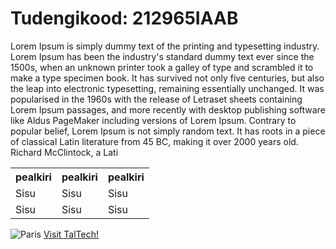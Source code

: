 
<html>
<body>
  
<h1>Tudengikood: 212965IAAB</h1>
<p>Lorem Ipsum is simply dummy text of the printing and typesetting industry. Lorem Ipsum has been the industry's standard dummy text ever since the 1500s, when an unknown printer took a galley of type and scrambled it to make a type specimen book. It has survived not only five centuries, but also the leap into electronic typesetting, remaining essentially unchanged. It was popularised in the 1960s with the release of Letraset sheets containing Lorem Ipsum passages, and more recently with desktop publishing software like Aldus PageMaker including versions of Lorem Ipsum. Contrary to popular belief, Lorem Ipsum is not simply random text. It has roots in a piece of classical Latin literature from 45 BC, making it over 2000 years old. Richard McClintock, a Lati</p>
<table>
  <tr>
    <th>pealkiri</th>
    <th>pealkiri</th>
    <th>pealkiri</th>
  </tr>
  <tr>
    <td>Sisu</td>
    <td>Sisu</td>
    <td>Sisu</td>
  </tr>
  <tr>
    <td>Sisu</td>
    <td>Sisu</td>
    <td>Sisu</td>
  </tr>
</table>
<img src="https://www.planetware.com/wpimages/2020/02/france-in-pictures-beautiful-places-to-photograph-eiffel-tower.jpg" alt="Paris">
<a href="https://taltech.ee/">Visit TalTech!</a>
</body>
</html>
